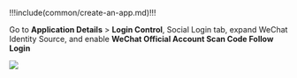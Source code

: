 <IntegrationDetailCard :title="`在 ${$localeConfig.brandName} Create an app`">

!!!include(common/create-an-app.md)!!!

Go to **Application Details** > **Login Control**, Social Login tab, expand WeChat Identity Source, and enable **WeChat Official Account Scan Code Follow Login**

![](~@imagesZhCn/connections/wechat/wechat-official-account-subscription/open-social-login.png)

</IntegrationDetailCard>
